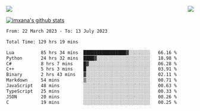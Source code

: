 <p>
  <a href="https://count.getloli.com/"><img src="https://count.getloli.com/get/@xana.readme?theme=moebooru-h"></a>
  <img src="https://weather-icon.journeyad.repl.co/@hangzhou?v=1" align="right">
</p>


<a href="https://github.com/imxana"><img align="center" src="https://github-readme-stats.vercel.app/api?username=imxana&show_icons=true&include_all_commits=true&hide_border=tru&custom_title=imxana%27s%20Github%20Stats" alt="imxana's github stats" /></a> 

<!--START_SECTION:waka-->

```txt
From: 22 March 2023 - To: 13 July 2023

Total Time: 129 hrs 19 mins

Lua          85 hrs 34 mins  ████████████████▓░░░░░░░░   66.16 %
Python       24 hrs 32 mins  ████▓░░░░░░░░░░░░░░░░░░░░   18.98 %
C#           8 hrs 7 mins    █▓░░░░░░░░░░░░░░░░░░░░░░░   06.28 %
C++          5 hrs 3 mins    █░░░░░░░░░░░░░░░░░░░░░░░░   03.91 %
Binary       2 hrs 43 mins   ▓░░░░░░░░░░░░░░░░░░░░░░░░   02.11 %
Markdown     54 mins         ▒░░░░░░░░░░░░░░░░░░░░░░░░   00.71 %
JavaScript   48 mins         ░░░░░░░░░░░░░░░░░░░░░░░░░   00.63 %
TypeScript   25 mins         ░░░░░░░░░░░░░░░░░░░░░░░░░   00.33 %
JSON         20 mins         ░░░░░░░░░░░░░░░░░░░░░░░░░   00.26 %
C            19 mins         ░░░░░░░░░░░░░░░░░░░░░░░░░   00.25 %
```

<!--END_SECTION:waka-->

